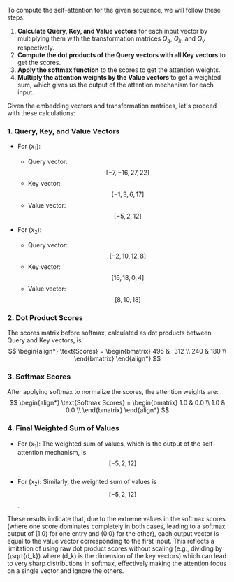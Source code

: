 To compute the self-attention for the given sequence, we will follow these steps:

1. **Calculate Query, Key, and Value vectors** for each input vector by multiplying them with the transformation matrices $Q_q$​, $Q_k$​, and $Q_v$​ respectively.
2. **Compute the dot products of the Query vectors with all Key vectors** to get the scores.
3. **Apply the softmax function** to the scores to get the attention weights.
4. **Multiply the attention weights by the Value vectors** to get a weighted sum, which gives us the output of the attention mechanism for each input.

Given the embedding vectors and transformation matrices, let's proceed with these calculations:
### 1. Query, Key, and Value Vectors
- For ($x_1$):
  - Query vector: $$[-7, -16, 27, 22]$$
  - Key vector: $$[-1, 3, 6, 17]$$
  - Value vector: $$[-5, 2, 12]$$

- For ($x_2$):
  - Query vector: $$[-2, 10, 12, 8]$$
  - Key vector: $$[16, 18, 0, 4]$$
  - Value vector: $$[8, 10, 18]$$

### 2. Dot Product Scores
The scores matrix before softmax, calculated as dot products between Query and Key vectors, is:
$$
\begin{align*}
\text{Scores} = \begin{bmatrix}
495 & -312 \\
240 & 180 \\
\end{bmatrix}
\end{align*}
$$

### 3. Softmax Scores
After applying softmax to normalize the scores, the attention weights are:
$$
\begin{align*}
\text{Softmax Scores} = \begin{bmatrix}
1.0 & 0.0 \\
1.0 & 0.0 \\
\end{bmatrix}
\end{align*}
$$

### 4. Final Weighted Sum of Values
- For ($x_1$): The weighted sum of values, which is the output of the self-attention mechanism, is $$[-5, 2, 12]$$.
- For ($x_2$): Similarly, the weighted sum of values is $$[-5, 2, 12]$$.

These results indicate that, due to the extreme values in the softmax scores (where one score dominates completely in both cases, leading to a softmax output of \(1.0\) for one entry and \(0.0\) for the other), each output vector is equal to the value vector corresponding to the first input. This reflects a limitation of using raw dot product scores without scaling (e.g., dividing by \(\sqrt{d_k}\) where \(d_k\) is the dimension of the key vectors) which can lead to very sharp distributions in softmax, effectively making the attention focus on a single vector and ignore the others.